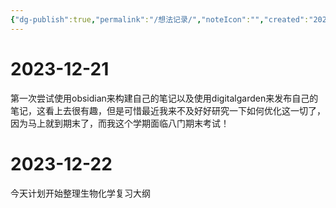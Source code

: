 ```yaml
---
{"dg-publish":true,"permalink":"/想法记录/","noteIcon":"","created":"2023-12-21T23:19:33.430+08:00","updated":"2023-12-22T09:19:43.318+08:00"}
---
```


# 2023-12-21

第一次尝试使用obsidian来构建自己的笔记以及使用digitalgarden来发布自己的笔记，这看上去很有趣，但是可惜最近我来不及好好研究一下如何优化这一切了，因为马上就到期末了，而我这个学期面临八门期末考试！

# 2023-12-22

今天计划开始整理生物化学复习大纲